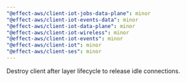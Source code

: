 ```yaml
---
"@effect-aws/client-iot-jobs-data-plane": minor
"@effect-aws/client-iot-events-data": minor
"@effect-aws/client-iot-data-plane": minor
"@effect-aws/client-iot-wireless": minor
"@effect-aws/client-iot-events": minor
"@effect-aws/client-iot": minor
"@effect-aws/client-ses": minor
---
```


Destroy client after layer lifecycle to release idle connections.
